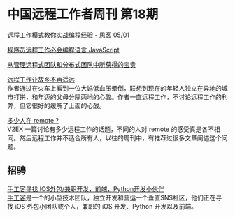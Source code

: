 # 中国远程工作者周刊 第18期

[远程工作模式教你实战编程经验 - 思客 05/01][a1]  

[程序员远程工作必会编程语言 JavaScript][a2]  

[从管理远程式团队和分布式团队中所获得的宝贵][a3]  

[远程工作让故乡不再遥远][a4]  
作者通过在火车上看到一位大妈低血压晕倒，联想到现在的年轻人独立在异地的城市打拼，和年迈的父母分隔两地的心酸。作者一直远程工作，不讨论远程工作的利弊，但它很好的缓解了上面的心酸。

[多少人在 remote ?][a5]  
V2EX 一篇讨论有多少远程工作的话题，不同的人对 remote 的感受真是各不相同。然后远程工作并不适合所有人，以往的周刊中，有推荐过很多文章阐述这个问题。

## 招骋

[手工客寻找 IOS外包/兼职开发，前端，Python开发小伙伴][h1]  
[手工客]是一个的小型技术团队，独立开发和营运一个垂直SNS社区，他们正在寻找 iOS 外包小团队或个人，兼职的 iOS 开发、Python 开发以及前端。

[a1]: https://www.v2ex.com/t/184894
[a2]: http://mt.sohu.com/20150421/n411628661.shtml
[a3]: http://www.goselect.net/a/tuanduiguanli/20150416/1473.html
[a4]: http://likaiwen.cn/post/draft/yuan-cheng-gong-zuo-rang-gu-xiang-bu-zai-yao-yuan
[a5]: http://www.v2ex.com/t/184904


[h1]: http://yizaoyiwan.com/discussion/396/

[手工客]: http://sogoke.com